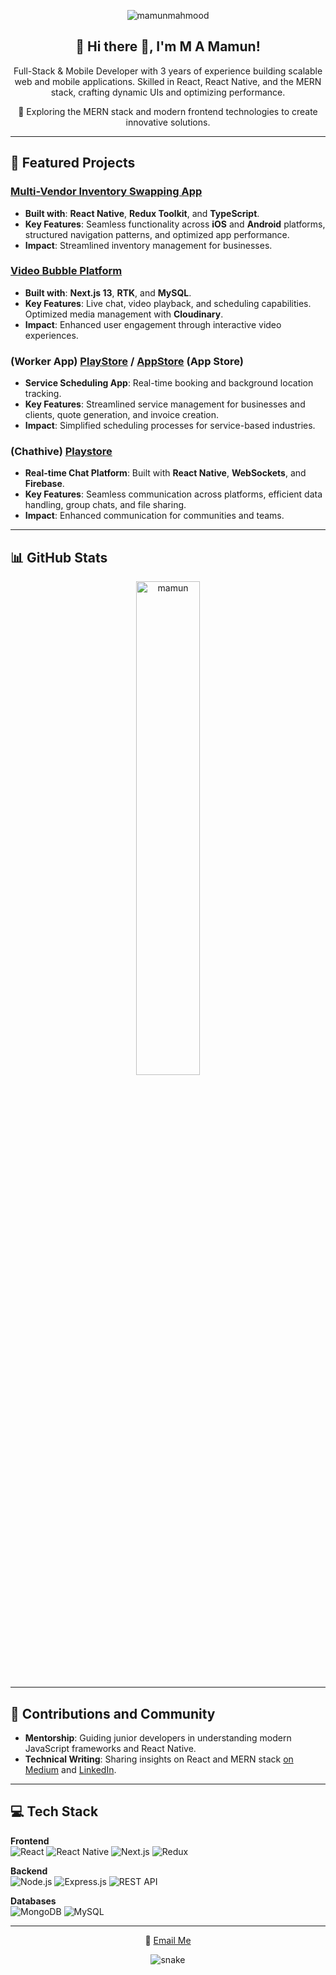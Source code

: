 <p align="center">
  <img src="https://komarev.com/ghpvc/?username=thernguy&label=Profile%20views&color=0e75b6&style=flat" alt="mamunmahmood" />
</p>

<h2 align="center">🚀 Hi there 👋, I'm M A Mamun!</h2>
<p align="center">Full-Stack & Mobile Developer with 3 years of experience building scalable web and mobile applications. Skilled in React, React Native, and the MERN stack, crafting dynamic UIs and optimizing performance.
</p>
<p align="center">🌟 Exploring the MERN stack and modern frontend technologies to create innovative solutions.</p>

---

## 🚀 Featured Projects

### [Multi-Vendor Inventory Swapping App](https://www.canva.com/design/DAGbITrah1w/UHZu3SrGhSI7MB-Zzy1Zkg/view?utm_content=DAGbITrah1w&utm_campaign=designshare&utm_medium=link2&utm_source=uniquelinks&utlId=h1119309d8c)
- **Built with**: **React Native**, **Redux Toolkit**, and **TypeScript**.
- **Key Features**: Seamless functionality across **iOS** and **Android** platforms, structured navigation patterns, and optimized app performance.
- **Impact**: Streamlined inventory management for businesses.

### [Video Bubble Platform](https://completegreet.com)
- **Built with**: **Next.js 13**, **RTK**, and **MySQL**.
- **Key Features**: Live chat, video playback, and scheduling capabilities. Optimized media management with **Cloudinary**.
- **Impact**: Enhanced user engagement through interactive video experiences.

### (Worker App) [PlayStore](https://play.google.com/store/apps/details?id=com.servicebolt.app) / [AppStore](https://apps.apple.com/us/app/servicebolt/id6471255288) (App Store)
- **Service Scheduling App**: Real-time booking and background location tracking.
- **Key Features**: Streamlined service management for businesses and clients, quote generation, and invoice creation.
- **Impact**: Simplified scheduling processes for service-based industries.

### (Chathive) [Playstore](https://play.google.com/store/apps/details?id=megahoot.net)
- **Real-time Chat Platform**: Built with **React Native**, **WebSockets**, and **Firebase**.
- **Key Features**: Seamless communication across platforms, efficient data handling, group chats, and file sharing.
- **Impact**: Enhanced communication for communities and teams.

---

## 📊 GitHub Stats

<p align="center">
  <img width="45%" src="https://github-readme-stats.vercel.app/api?username=thernguy&show_icons=true&locale=en" alt="mamun" />
</p>

---

## 🌟 Contributions and Community
- **Mentorship**: Guiding junior developers in understanding modern JavaScript frameworks and React Native.
- **Technical Writing**: Sharing insights on React and MERN stack [on Medium](https://mamun1999.medium.com/) and [LinkedIn](https://www.linkedin.com/in/mamunmahmood/).

---

## 💻 Tech Stack

**Frontend**  
![React](https://img.shields.io/badge/React-61DAFB?style=for-the-badge&logo=react&logoColor=black)
![React Native](https://img.shields.io/badge/React%20Native-61DAFB?style=for-the-badge&logo=react&logoColor=black)
![Next.js](https://img.shields.io/badge/Next.js-000000?style=for-the-badge&logo=nextdotjs&logoColor=white)
![Redux](https://img.shields.io/badge/Redux-764ABC?style=for-the-badge&logo=redux&logoColor=white)

**Backend**  
![Node.js](https://img.shields.io/badge/Node.js-339933?style=for-the-badge&logo=nodedotjs&logoColor=white)
![Express.js](https://img.shields.io/badge/Express.js-000000?style=for-the-badge&logo=express&logoColor=white)
![REST API](https://img.shields.io/badge/REST_API-1E90FF?style=for-the-badge&logo=rest&logoColor=white)

**Databases**  
![MongoDB](https://img.shields.io/badge/MongoDB-4DB33D?style=for-the-badge&logo=mongodb&logoColor=white)
![MySQL](https://img.shields.io/badge/MySQL-4479A1?style=for-the-badge&logo=mysql&logoColor=white)

---

<p align="center">💬 <a href="mailto:mamun1999@gmail.com">Email Me</a></p>
<p align="center">
  <img src="https://github.com/thernguy/thernguy/raw/output/github-contribution-grid-snake.svg" alt="snake" />
</p>
